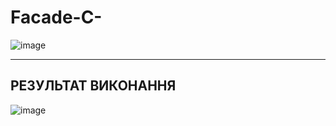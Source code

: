 # Facade-C-
![image](https://user-images.githubusercontent.com/91063697/224545406-d0e2a086-fa99-403e-8e94-15ca3a90c9a0.png)

---------------------------------------------------
РЕЗУЛЬТАТ ВИКОНАННЯ
---------------------------------------------------
![image](https://user-images.githubusercontent.com/91063697/224545435-2bdcfa7d-88c3-420b-80fa-92927c26a996.png)
